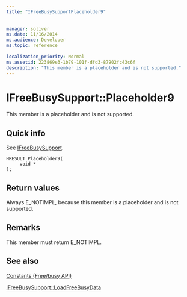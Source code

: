 ```yaml
---
title: "IFreeBusySupportPlaceholder9"
 
 
manager: soliver
ms.date: 11/16/2014
ms.audience: Developer
ms.topic: reference
 
localization_priority: Normal
ms.assetid: 223869e3-1b79-101f-dfd3-87902fc43c6f
description: "This member is a placeholder and is not supported."
---
```


# IFreeBusySupport::Placeholder9

This member is a placeholder and is not supported.
  
## Quick info

See [IFreeBusySupport](ifreebusysupport.md).
  
```
HRESULT Placeholder9( 
     void *  
);
```

## Return values

Always E_NOTIMPL, because this member is a placeholder and is not supported.
  
## Remarks

This member must return E_NOTIMPL.
  
## See also



[Constants (Free/busy API)](constants-free-busy-api.md)
  
[IFreeBusySupport::LoadFreeBusyData](ifreebusysupport-loadfreebusydata.md)

